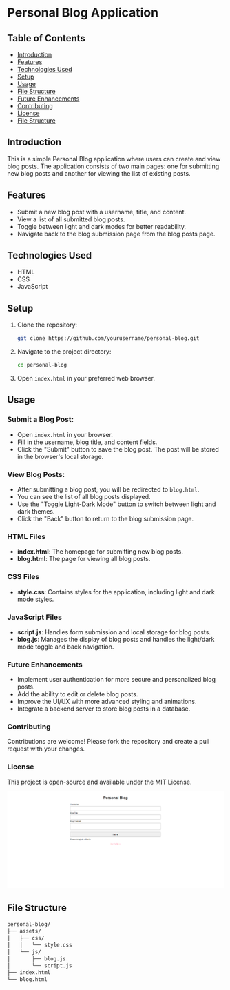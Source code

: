 # Personal Blog Application

## Table of Contents
- [Introduction](#introduction)
- [Features](#features)
- [Technologies Used](#technologies-used)
- [Setup](#setup)
- [Usage](#usage)
- [File Structure](#file-structure)
- [Future Enhancements](#future-enhancements)
- [Contributing](#contributing)
- [License](#license)
- [File Structure](#file-structure)

## Introduction
This is a simple Personal Blog application where users can create and view blog posts. The application consists of two main pages: one for submitting new blog posts and another for viewing the list of existing posts.

## Features
- Submit a new blog post with a username, title, and content.
- View a list of all submitted blog posts.
- Toggle between light and dark modes for better readability.
- Navigate back to the blog submission page from the blog posts page.

## Technologies Used
- HTML
- CSS
- JavaScript

## Setup
1. Clone the repository:
    ```sh
    git clone https://github.com/yourusername/personal-blog.git
    ```
2. Navigate to the project directory:
    ```sh
    cd personal-blog
    ```
3. Open `index.html` in your preferred web browser.

## Usage
### Submit a Blog Post:
- Open `index.html` in your browser.
- Fill in the username, blog title, and content fields.
- Click the "Submit" button to save the blog post. The post will be stored in the browser's local storage.

### View Blog Posts:
- After submitting a blog post, you will be redirected to `blog.html`.
- You can see the list of all blog posts displayed.
- Use the "Toggle Light-Dark Mode" button to switch between light and dark themes.
- Click the "Back" button to return to the blog submission page.

### HTML Files
- **index.html**: The homepage for submitting new blog posts.
- **blog.html**: The page for viewing all blog posts.

### CSS Files
- **style.css**: Contains styles for the application, including light and dark mode styles.

### JavaScript Files
- **script.js**: Handles form submission and local storage for blog posts.
- **blog.js**: Manages the display of blog posts and handles the light/dark mode toggle and back navigation.

### Future Enhancements
- Implement user authentication for more secure and personalized blog posts.
- Add the ability to edit or delete blog posts.
- Improve the UI/UX with more advanced styling and animations.
- Integrate a backend server to store blog posts in a database.

### Contributing
Contributions are welcome! Please fork the repository and create a pull request with your changes.

### License
This project is open-source and available under the MIT License.

![Blog Screenshot](./assets/images/Screenshot%20(374).png)

## File Structure
```plaintext
personal-blog/
├── assets/
│   ├── css/
│   │   └── style.css
│   └── js/
│       ├── blog.js
│       └── script.js
├── index.html
└── blog.html
